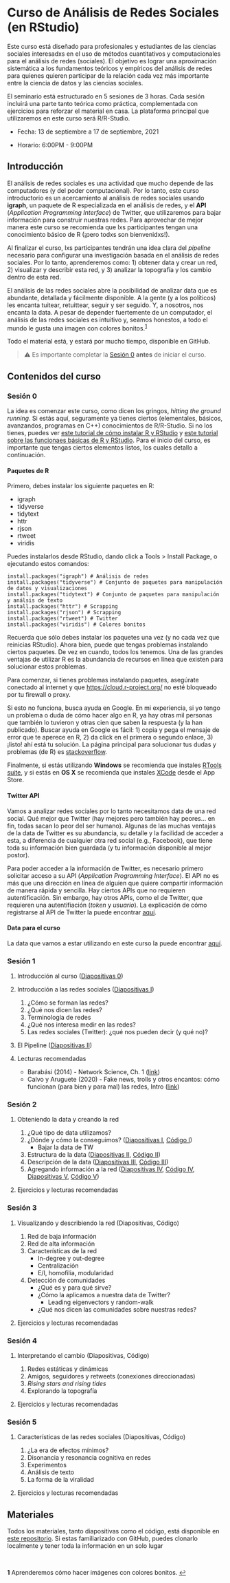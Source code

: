 # Curso de Análisis de Redes Sociales (en RStudio)

Este curso está diseñado para profesionales y estudiantes de las ciencias sociales interesadxs en el uso de métodos cuantitativos y computacionales para el análisis de redes (sociales). El objetivo es lograr una aproximación sistemática a los fundamentos teóricos y empíricos del análisis de redes para quienes quieren participar de la relación cada vez más importante entre la ciencia de datos y las ciencias sociales. 

El seminario está estructurado en 5 sesiones de 3 horas. Cada sesión incluirá una parte tanto teórica como práctica, complementada con ejercicios para reforzar el material en casa. La plataforma principal que utilizaremos en este curso será R/R-Studio. 

- Fecha: 13 de septiembre a 17 de septiembre, 2021

- Horario: 6:00PM - 9:00PM

## Introducción

El análisis de redes sociales es una actividad que mucho depende de las computadores (y del poder computacional). Por lo tanto, este curso introductorio es un acercamiento al análisis de redes sociales usando **igraph**, un paquete de R especializada en el análisis de redes, y el **API** (*Application Programming Interface*) de Twitter, que utilizaremos para bajar información para construir nuestras redes. Para aprovechar de mejor manera este curso se recomienda que lxs participantes tengan una conocimiento básico de R (¡pero todxs son bienvenidxs!). 

Al finalizar el curso, lxs participantes tendrán una idea clara del *pipeline* necesario para configurar una investigación basada en el análisis de redes sociales. Por lo tanto, aprenderemos como: 1) obtener data y crear un red, 2) visualizar y describir esta red, y 3) analizar la topografía y los cambio dentro de esta red. 

El análisis de las redes sociales abre la posibilidad de analizar data que es abundante, detallada y fácilmente disponible. A la gente (y a los políticos) les encanta tuitear, retuittear, seguir y ser seguido. Y, a nosotros, nos encanta la data. A pesar de depender fuertemente de un computador, el análisis de las redes sociales es intuitivo y, seamos honestos, a todo el mundo le gusta una imagen con colores bonitos.<sup id="a1">[1](#f1)</sup> 

Todo el material está, y estará por mucho tiempo, disponible en GitHub. 

> :warning: Es importante completar la [Sesión 0](#sesión-0) **antes** de iniciar el curso. 

## Contenidos del curso

### Sesión 0

La idea es comenzar este curso, como dicen los gringos, *hitting the ground running*. Si estás aquí, seguramente ya tienes ciertos (elementales, básicos, avanzandos, programas en C++) conocimientos de R/R-Studio. Si no los tienes, puedes ver [este tutorial de cómo instalar R y RStudio](https://www.youtube.com/watch?v=TFGYlKvQEQ4) y [este tutorial sobre las funcionaes básicas de R y RStudio](https://www.youtube.com/watch?v=BvKETZ6kr9Q). Para el inicio del curso, es importante que tengas ciertos elementos listos, los cuales detallo a continuación. 

#### Paquetes de R

Primero, debes instalar los siguiente paquetes en R:

- igraph
- tidyverse
- tidytext
- httr
- rjson
- rtweet
- viridis

Puedes instalarlos desde RStudio, dando click a Tools > Install Package, o ejecutando estos comandos: 

```
install.packages("igraph") # Análisis de redes
install.packages("tidyverse") # Conjunto de paquetes para manipulación de datos y visualizaciones
install.packages("tidytext") # Conjunto de paquetes para manipulación y análsis de texto
install.packages("httr") # Scrapping
install.packages("rjson") # Scrapping
install.packages("rtweet") # Twitter
install.packages("viridis") # Colores bonitos

```

Recuerda que sólo debes instalar los paquetes una vez (y no cada vez que reinicias RStudio). Ahora bien, puede que tengas problemas instalando ciertos paquetes. De vez en cuando, todos los tenemos. Una de las grandes ventajas de utilizar R es la abundancia de recursos en línea que existen para solucionar estos problemas. 

Para comenzar, si tienes problemas instalando paquetes, asegúrate conectado al internet y que https://cloud.r-project.org/ no esté bloqueado por tu firewall o proxy. 


Si esto no funciona, busca ayuda en Google. En mi experiencia, si yo tengo un problema o duda de cómo hacer algo en R, ya hay otras mil personas que también lo tuvieron y otras cien que saben la respuesta (y la han publicado). Buscar ayuda en Google es fácil: 1) copia y pega el mensaje de error que te aperece en R, 2) da click en el primera o segundo enlace, 3) ¡listo! ahí está tu solución. La página principal para solucionar tus dudas y problemas (de R) es [stackoverflow](https://stackoverflow.com/]).

Finalmente, si estás utilizando **Windows** se recomienda que instales [RTools suite](https://cran.r-project.org/bin/windows/Rtools/), y si estás en **OS X** se recomienda que instales [XCode](https://apps.apple.com/gb/app/xcode/id497799835?mt=12) desde el App Store.

#### Twitter API

Vamos a analizar redes sociales por lo tanto necesitamos data de una red social. Qué mejor que Twitter (hay mejores pero también hay peores... en fin, todas sacan lo peor del ser humano). Algunas de las muchas ventajas de la data de Twitter es su abundancia, su detalle y la facilidad de acceder a esta, a diferencia de cualquier otra red social (e.g., Facebook), que tiene toda su información bien guardada (y tu información disponible al mejor postor). 

Para poder acceder a la información de Twitter, es necesario primero solicitar acceso a su API (*Application Programming Interface*). El API no es más que una dirección en línea de alguien que quiere compartir información de manera rápida y sencilla. Hay ciertos APIs que no requieren autentificación. Sin embargo, hay otros APIs, como el de Twitter, que requieren una autentifiación (*token* y *usuario*). La explicación de cómo registrarse al API de Twitter la puede encontrar [aquí](https://github.com/svallejovera/sergio_arboleda_analisis_de_redes/blob/main/tw_api.md). 

#### Data para el curso

La data que vamos a estar utilizando en este curso la puede encontrar [aquí](https://uofh-my.sharepoint.com/:u:/g/personal/svallej2_cougarnet_uh_edu/ER7eIS59039LgUYnZkFH3RMBJvsxXKL1X_l62qnhazJIgg?e=mWuy2x). 

### Sesión 1

1. Introducción al curso ([Diapositivas 0](https://github.com/svallejovera/sergio_arboleda_analisis_de_redes/blob/main/introduccion.pdf))
2. Introducción a las redes sociales ([Diapositivas I](https://github.com/svallejovera/sergio_arboleda_analisis_de_redes/blob/main/Intro%20a%20las%20redes%20sociales%20-%20sesion%201.pdf))
    1. ¿Cómo se forman las redes?
    2. ¿Qué nos dicen las redes?
    3. Terminología de redes
    4. ¿Qué nos interesa medir en las redes?
    5. Las redes sociales (Twitter): ¿qué nos pueden decir (y qué no)?

2. El Pipeline ([Diapositivas II](https://github.com/svallejovera/sergio_arboleda_analisis_de_redes/blob/main/pipeline%20-%20sesion%201_2.pdf))

3. Lecturas recomendadas
    - Barabási (2014) - Network Science, Ch. 1 ([link](https://github.com/svallejovera/sergio_arboleda_analisis_de_redes/blob/main/lectura%20sesion%201.pdf))
    - Calvo y Aruguete (2020) - Fake news, trolls y otros encantos: cómo funcionan (para bien y para mal) las redes, Intro ([link](https://github.com/svallejovera/sergio_arboleda_analisis_de_redes/blob/main/lectura%20sesion%201b.pdf))
    
### Sesión 2

1. Obteniendo la data y creando la red 
    1. ¿Qué tipo de data utilizamos?
    2. ¿Dónde y cómo la conseguimos? ([Diapositivas I](https://github.com/svallejovera/sergio_arboleda_analisis_de_redes/blob/main/data%20de%20tw%20-%20sesion%202_1.pdf), [Código I](https://github.com/svallejovera/sergio_arboleda_analisis_de_redes/blob/main/data%20de%20tw%20-%20sesion%202_1%20code.R))
        - Bajar la data de TW
    3. Estructura de la data ([Diapositivas II](https://github.com/svallejovera/sergio_arboleda_analisis_de_redes/blob/main/data%20de%20tw%20-%20sesion%202_2.pdf), [Código II](https://github.com/svallejovera/sergio_arboleda_analisis_de_redes/blob/main/data%20de%20tw%20-%20sesion%202_2%20code.R))
    4. Descripción de la data ([Diapositivas III](https://github.com/svallejovera/sergio_arboleda_analisis_de_redes/blob/main/data%20de%20tw%20-%20sesion%202_2.pdf), [Código III](https://github.com/svallejovera/sergio_arboleda_analisis_de_redes/blob/main/data%20de%20tw%20-%20sesion%202_2%20code.R))
    5. Agregando información a la red ([Diapositivas IV](https://github.com/svallejovera/sergio_arboleda_analisis_de_redes/blob/main/data%20de%20tw%20-%20sesion%202_3.pdf), [Código IV](https://github.com/svallejovera/sergio_arboleda_analisis_de_redes/blob/main/data%20de%20tw%20-%20sesion%202_3%20code.R), [Diapositivas V](https://github.com/svallejovera/sergio_arboleda_analisis_de_redes/blob/main/data%20de%20tw%20-%20sesion%202_4.pdf), [Código V](https://github.com/svallejovera/sergio_arboleda_analisis_de_redes/blob/main/data%20de%20tw%20-%20sesion%202_4%20code.R))

2. Ejercicios y lecturas recomendadas


### Sesión 3 

1. Visualizando y describiendo la red (Diapositivas, Código)
    1. Red de baja información
    2. Red de alta información
    3. Características de la red 
        - In-degree y out-degree
        - Centralización
        - E/I, homofilia, modularidad
    4. Detección de comunidades 
        - ¿Qué es y para qué sirve?
        - ¿Cómo la aplicamos a nuestra data de Twitter?
            - Leading eigenvectors y random-walk
        - ¿Qué nos dicen las comunidades sobre nuestras redes?

2. Ejercicios y lecturas recomendadas


### Sesión 4

1. Interpretando el cambio (Diapositivas, Código)
    1. Redes estáticas y dinámicas
    2. Amigos, seguidores y retweets (conexiones direccionadas)
    3. *Rising stars and rising tides*
    4. Explorando la topografía 

2. Ejercicios y lecturas recomendadas

### Sesión 5

1. Características de las redes sociales (Diapositivas, Código)
    1. ¿La era de efectos mínimos?
    2. Disonancia y resonancia cognitiva en redes
    3. Experimentos 
    4. Análisis de texto
    5. La forma de la viralidad

2. Ejercicios y lecturas recomendadas


## Materiales

Todos los materiales, tanto diapositivas como el código, está disponible en [este repositorio](https://github.com/svallejovera/sergio_arboleda_analisis_de_redes). Si estas familiarizado con GitHub, puedes clonarlo localmente y tener toda la información en un solo lugar

&nbsp;
&nbsp;
&nbsp;
&nbsp;
&nbsp;
&nbsp;
&nbsp;

<b id="f1">1</b> Aprenderemos cómo hacer imágenes con colores bonitos. [↩](#a1)
